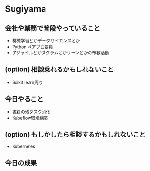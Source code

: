 # Sugiyama

## 会社や業務で普段やっていること

- 機械学習とかデータサイエンスとか
- Python ペアプロ要員
- アジャイルとかスクラムとかリーンとかの布教活動

## (option) 相談乗れるかもしれないこと

- Scikit learn周り

## 今日やること

- 書籍の残タスク消化
- Kubeflow環境構築

## (option) もしかしたら相談するかもしれないこと

- Kubernetes

## 今日の成果
